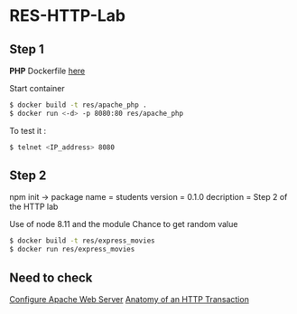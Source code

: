 # RES-HTTP-Lab
## Step 1
**PHP** Dockerfile [here](https://hub.docker.com/_/php/)

Start container

```bash
$ docker build -t res/apache_php .
$ docker run <-d> -p 8080:80 res/apache_php
```

To test it :

```bash
$ telnet <IP_address> 8080
```

## Step 2
npm init -> package name = students
	    version = 0.1.0
	    decription = Step 2 of the HTTP lab

Use of node 8.11 and the module Chance to get random value

```bash
$ docker build -t res/express_movies
$ docker run res/express_movies
```

## Need to check

[Configure Apache Web Server](https://www.digitalocean.com/community/tutorials/how-to-configure-the-apache-web-server-on-an-ubuntu-or-debian-vps)
[Anatomy of an HTTP Transaction](https://nodejs.org/en/docs/guides/anatomy-of-an-http-transaction/)